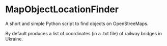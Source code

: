 # MapObjectLocationFinder

A short and simple Python script to find objects on OpenStreeMaps. 

By default produces a list of coordinates (in a .txt file) of railway bridges in Ukraine.


